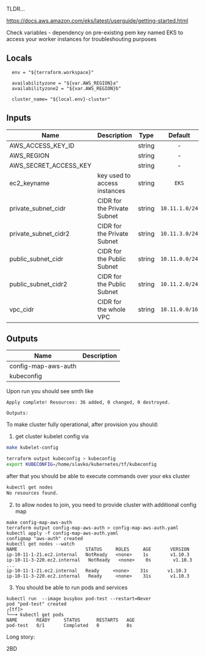 TLDR...

https://docs.aws.amazon.com/eks/latest/userguide/getting-started.html

Check variables - dependency on pre-existing pem key named EKS to access your worker instances for troubleshouting purposes

## Locals

```
  env = "${terraform.workspace}"

  availabilityzone = "${var.AWS_REGION}a"
  availabilityzone2 = "${var.AWS_REGION}b"

  cluster_name= "${local.env}-cluster"
```

## Inputs

| Name | Description | Type | Default | Required |
|------|-------------|:----:|:-----:|:-----:|
| AWS_ACCESS_KEY_ID |  | string | - | yes |
| AWS_REGION |  | string | - | yes |
| AWS_SECRET_ACCESS_KEY |  | string | - | yes |
| ec2_keyname | key used to access instances | string | `EKS` | no |
| private_subnet_cidr | CIDR for the Private Subnet | string | `10.11.1.0/24` | no |
| private_subnet_cidr2 | CIDR for the Private Subnet | string | `10.11.3.0/24` | no |
| public_subnet_cidr | CIDR for the Public Subnet | string | `10.11.0.0/24` | no |
| public_subnet_cidr2 | CIDR for the Public Subnet | string | `10.11.2.0/24` | no |
| vpc_cidr | CIDR for the whole VPC | string | `10.11.0.0/16` | no |

## Outputs

| Name | Description |
|------|-------------|
| config-map-aws-auth |  |
| kubeconfig |  |



Upon run you should see smth like

```
Apply complete! Resources: 36 added, 0 changed, 0 destroyed.

Outputs:
```

To make cluster fully operational, after provision you should: 

1) get cluster kubelet config via

```sh
make kubelet-config

terraform output kubeconfig > kubeconfig
export KUBECONFIG=/home/slavko/kubernetes/tf/kubeconfig
```

after that you should be able to execute commands over your eks cluster

```sh
kubectl get nodes
No resources found.
```

2) to allow nodes to join, you need to provide cluster with additional config map

```
make config-map-aws-auth 
terraform output config-map-aws-auth > config-map-aws-auth.yaml
kubectl apply -f config-map-aws-auth.yaml
configmap "aws-auth" created
kubectl get nodes --watch
NAME                         STATUS     ROLES     AGE       VERSION
ip-10-11-1-21.ec2.internal   NotReady   <none>    1s        v1.10.3
ip-10-11-3-220.ec2.internal   NotReady   <none>    0s        v1.10.3
...
ip-10-11-1-21.ec2.internal   Ready     <none>    31s       v1.10.3
ip-10-11-3-220.ec2.internal   Ready     <none>    31s       v1.10.3
```

3) You should be able to run pods and services

```
kubectl run  --image busybox pod-test --restart=Never
pod "pod-test" created
┌[tf]> 
└──➜ kubectl get pods
NAME       READY     STATUS      RESTARTS   AGE
pod-test   0/1       Completed   0          8s
```

Long story:

2BD
